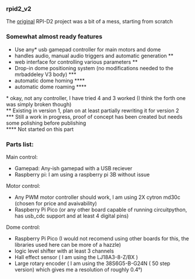 ### rpid2_v2
The [original](https://github.com/gbit-is/rpid2) RPI-D2 project was a bit of a mess, starting from scratch

### Somewhat almost ready features

- Use any* usb gamepad controller for main motors and dome
- handles audio, manual audio triggers and automatic generation **
- web interface for controlling various parameters **
- Drop-in dome positioning system (no modifications needed to the mrbaddeley V3 body) ***
- automatic dome homing ****
- automatic dome roaming ****



\* okay, not any controller, I have tried 4 and 3 worked (I think the forth one was simply broken though)   
\** Existing in version 1, plan on at least partially rewriting it for version 2    
\*** Still a work in progress, proof of concept has been created but needs some polishing before publishing  
\**** Not started on this part 

### Parts list:

Main control:
- Gamepad: Any-ish gamepad with a USB reciever
- Raspberry pi: I am using a raspberry pi 3B without issue

Motor control:
- Any PWM motor controller should work, I am using 2X cytron md30c (chosen for price and avaivability)
- Raspberry Pi Pico (or any other board capable of running circuitpython, has usb_cdc support and at least 4 digital pins)

Dome control:
- Raspberry Pi Pico (I would not recomend using other boards for this, the libraries used here can be more of a hazzle)
- logic level shifter with at least 3 channels
- Hall effect sensor ( I am using the LJ18A3-8-Z/BX )
- Large rotary encoder ( I am using the 38S6G5-B-G24N ( 50 step version) which gives me a resolution of roughly 0.4°)
